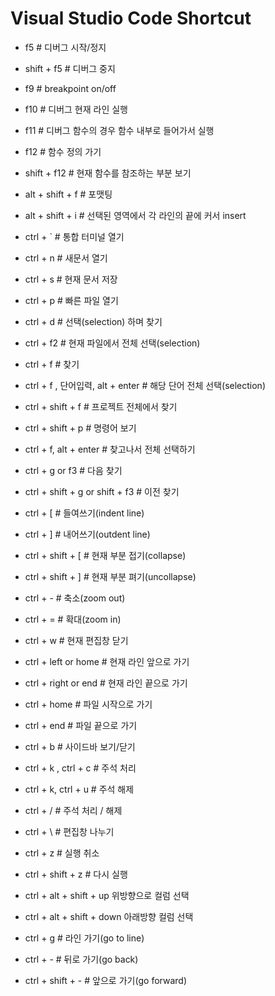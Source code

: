 # Visual Studio Code Shortcut

- f5 # 디버그 시작/정지
- shift + f5 # 디버그 중지
- f9 # breakpoint on/off
- f10 # 디버그 현재 라인 실행
- f11 # 디버그 함수의 경우 함수 내부로 들어가서 실행
- f12 # 함수 정의 가기

- shift + f12 # 현재 함수를 참조하는 부분 보기
- alt + shift + f # 포맷팅
- alt + shift + i # 선택된 영역에서 각 라인의 끝에 커서 insert
- ctrl + ` # 통합 터미널 열기
- ctrl + n # 새문서 열기
- ctrl + s # 현재 문서 저장
- ctrl + p # 빠른 파일 열기
- ctrl + d # 선택(selection) 하며 찾기
- ctrl + f2 # 현재 파일에서 전체 선택(selection)
- ctrl + f # 찾기
- ctrl + f , 단어입력, alt + enter # 해당 단어 전체 선택(selection)
- ctrl + shift + f # 프로젝트 전체에서 찾기
- ctrl + shift + p # 명령어 보기
- ctrl + f, alt + enter # 찾고나서 전체 선택하기
- ctrl + g or f3 # 다음 찾기
- ctrl + shift + g or shift + f3 # 이전 찾기
- ctrl + [ # 들여쓰기(indent line)
- ctrl + ] # 내어쓰기(outdent line)
- ctrl + shift + [ # 현재 부분 접기(collapse)
- ctrl + shift + ] # 현재 부분 펴기(uncollapse)
- ctrl + - # 축소(zoom out)
- ctrl + = # 확대(zoom in)
- ctrl + w # 현재 편집창 닫기
- ctrl + left or home # 현재 라인 앞으로 가기
- ctrl + right or end # 현재 라인 끝으로 가기
- ctrl + home # 파일 시작으로 가기
- ctrl + end # 파일 끝으로 가기
- ctrl + b # 사이드바 보기/닫기
- ctrl + k , ctrl + c # 주석 처리
- ctrl + k, ctrl + u # 주석 해제
- ctrl + / # 주석 처리 / 해제
- ctrl + \ # 편집창 나누기
- ctrl + z # 실행 취소
- ctrl + shift + z # 다시 실행
- ctrl + alt + shift + up 위방향으로 컬럼 선택
- ctrl + alt + shift + down 아래방향 컬럼 선택
- ctrl + g # 라인 가기(go to line)
- ctrl + - # 뒤로 가기(go back)
- ctrl + shift + - # 앞으로 가기(go forward)
